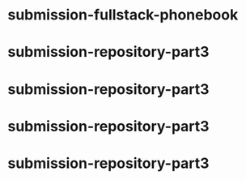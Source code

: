 # submission-fullstack-phonebook
# submission-repository-part3
# submission-repository-part3
# submission-repository-part3
# submission-repository-part3
